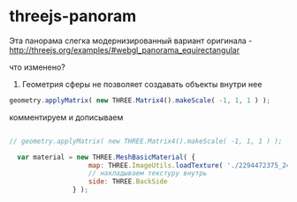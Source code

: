 threejs-panoram
===============

Эта панорама слегка модернизированный вариант оригинала - http://threejs.org/examples/#webgl_panorama_equirectangular

что изменено?

1. Геометрия сферы не позволяет создавать объекты внутри нее
```javascript
geometry.applyMatrix( new THREE.Matrix4().makeScale( -1, 1, 1 ) );
```
комментируем и дописываем
```javascript

// geometry.applyMatrix( new THREE.Matrix4().makeScale( -1, 1, 1 ) );

  var material = new THREE.MeshBasicMaterial( {
					map: THREE.ImageUtils.loadTexture( './2294472375_24a3b8ef46_o.jpg' ),
					// накладываем текстуру внутрь
					side: THREE.BackSide
				} );
```
